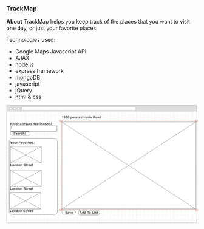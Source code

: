 ### TrackMap

**About**
TrackMap helps you keep track of the places that you want to visit one day, or just your favorite places. 

Technologies used:
* Google Maps Javascript API
* AJAX
* node.js
* express framework
* mongoDB
* javascript
* jQuery
* html & css

  
<img src=https://github.com/Dawa12/Google_Maps_Street_View/blob/master/public/wireframe.png>
